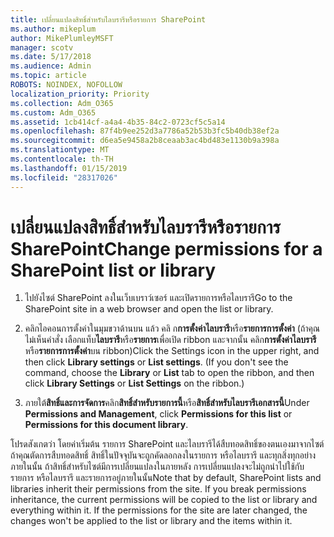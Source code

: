 ```yaml
---
title: เปลี่ยนแปลงสิทธิ์สำหรับไลบรารีหรือรายการ SharePoint
ms.author: mikeplum
author: MikePlumleyMSFT
manager: scotv
ms.date: 5/17/2018
ms.audience: Admin
ms.topic: article
ROBOTS: NOINDEX, NOFOLLOW
localization_priority: Priority
ms.collection: Adm_O365
ms.custom: Adm_O365
ms.assetid: 1cb414cf-a4a4-4b35-84c2-0723cf5c5a14
ms.openlocfilehash: 87f4b9ee252d3a7786a52b53b3fc5b40db38ef2a
ms.sourcegitcommit: d6ea5e9458a2b8ceaab3ac4bd483e1130b9a398a
ms.translationtype: MT
ms.contentlocale: th-TH
ms.lasthandoff: 01/15/2019
ms.locfileid: "28317026"
---
```

# <a name="change-permissions-for-a-sharepoint-list-or-library"></a><span data-ttu-id="c6ab5-102">เปลี่ยนแปลงสิทธิ์สำหรับไลบรารีหรือรายการ SharePoint</span><span class="sxs-lookup"><span data-stu-id="c6ab5-102">Change permissions for a SharePoint list or library</span></span>

1. <span data-ttu-id="c6ab5-103">ไปยังไซต์ SharePoint ลงในเว็บเบราว์เซอร์ และเปิดรายการหรือไลบรารี</span><span class="sxs-lookup"><span data-stu-id="c6ab5-103">Go to the SharePoint site in a web browser and open the list or library.</span></span>
    
2. <span data-ttu-id="c6ab5-p101">คลิกไอคอนการตั้งค่าในมุมขวาด้านบน แล้ว คลิ ก**การตั้งค่าไลบรารี**หรือ**รายการการตั้งค่า** (ถ้าคุณไม่เห็นคำสั่ง เลือกแท็บ**ไลบรารี**หรือ**รายการ**เพื่อเปิด ribbon และจากนั้น คลิก**การตั้งค่าไลบรารี**หรือ**รายการการตั้งค่า**บน ribbon)</span><span class="sxs-lookup"><span data-stu-id="c6ab5-p101">Click the Settings icon in the upper right, and then click **Library settings** or **List settings**. (If you don't see the command, choose the **Library** or **List** tab to open the ribbon, and then click **Library Settings** or **List Settings** on the ribbon.)</span></span> 
    
3. <span data-ttu-id="c6ab5-106">ภายใต้**สิทธิ์และการจัดการ**คลิก**สิทธิ์สำหรับรายการนี้**หรือ**สิทธิ์สำหรับไลบรารีเอกสารนี้**</span><span class="sxs-lookup"><span data-stu-id="c6ab5-106">Under **Permissions and Management**, click **Permissions for this list** or **Permissions for this document library**.</span></span>
    
<span data-ttu-id="c6ab5-p102">โปรดสังเกตว่า โดยค่าเริ่มต้น รายการ SharePoint และไลบรารีได้สืบทอดสิทธิ์ของตนเองมาจากไซต์ ถ้าคุณตัดการสืบทอดสิทธิ์ สิทธิ์ในปัจจุบันจะถูกคัดลอกลงในรายการ หรือไลบรารี และทุกสิ่งทุกอย่างภายในนั้น ถ้าสิทธิ์สำหรับไซต์มีการเปลี่ยนแปลงในภายหลัง การเปลี่ยนแปลงจะไม่ถูกนำไปใช้กับรายการ หรือไลบรารี และรายการอยู่ภายในนั้น</span><span class="sxs-lookup"><span data-stu-id="c6ab5-p102">Note that by default, SharePoint lists and libraries inherit their permissions from the site. If you break permissions inheritance, the current permissions will be copied to the list or library and everything within it. If the permissions for the site are later changed, the changes won't be applied to the list or library and the items within it.</span></span>
  

